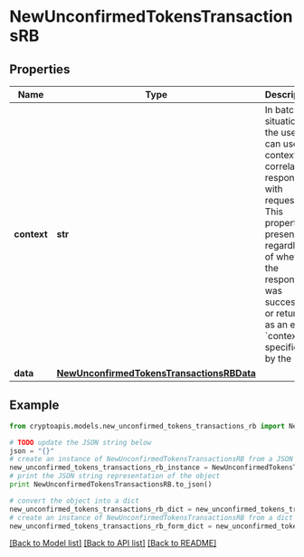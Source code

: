 # NewUnconfirmedTokensTransactionsRB


## Properties
Name | Type | Description | Notes
------------ | ------------- | ------------- | -------------
**context** | **str** | In batch situations the user can use the context to correlate responses with requests. This property is present regardless of whether the response was successful or returned as an error. &#x60;context&#x60; is specified by the user. | [optional] 
**data** | [**NewUnconfirmedTokensTransactionsRBData**](NewUnconfirmedTokensTransactionsRBData.md) |  | 

## Example

```python
from cryptoapis.models.new_unconfirmed_tokens_transactions_rb import NewUnconfirmedTokensTransactionsRB

# TODO update the JSON string below
json = "{}"
# create an instance of NewUnconfirmedTokensTransactionsRB from a JSON string
new_unconfirmed_tokens_transactions_rb_instance = NewUnconfirmedTokensTransactionsRB.from_json(json)
# print the JSON string representation of the object
print NewUnconfirmedTokensTransactionsRB.to_json()

# convert the object into a dict
new_unconfirmed_tokens_transactions_rb_dict = new_unconfirmed_tokens_transactions_rb_instance.to_dict()
# create an instance of NewUnconfirmedTokensTransactionsRB from a dict
new_unconfirmed_tokens_transactions_rb_form_dict = new_unconfirmed_tokens_transactions_rb.from_dict(new_unconfirmed_tokens_transactions_rb_dict)
```
[[Back to Model list]](../README.md#documentation-for-models) [[Back to API list]](../README.md#documentation-for-api-endpoints) [[Back to README]](../README.md)


